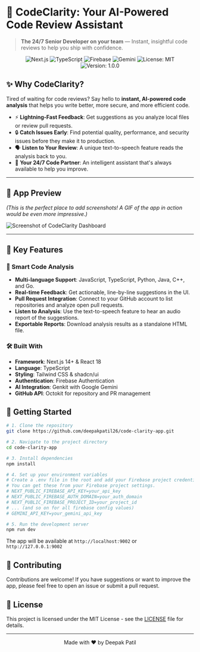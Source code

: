 # 🚀 CodeClarity: Your AI-Powered Code Review Assistant

> **The 24/7 Senior Developer on your team** — Instant, insightful code reviews to help you ship with confidence.

<div align="center">
  <img src="https://img.shields.io/badge/Next.js-000000?style=for-the-badge&logo=nextdotjs&logoColor=white" alt="Next.js" />
  <img src="https://img.shields.io/badge/TypeScript-007ACC?style=for-the-badge&logo=typescript&logoColor=white" alt="TypeScript" />
  <img src="https://img.shields.io/badge/Firebase-FFCA28?style=for-the-badge&logo=firebase&logoColor=black" alt="Firebase" />
  <img src="https://img.shields.io/badge/Google%20Gemini-8E77F7?style=for-the-badge&logo=google-gemini&logoColor=white" alt="Gemini" />
  <img src="https://img.shields.io/badge/License-MIT-yellow.svg?style=for-the-badge" alt="License: MIT" />
  <img src="https://img.shields.io/badge/Version-1.0.0-blue.svg?style=for-the-badge" alt="Version: 1.0.0" />
</div>

## ✨ Why CodeClarity?

Tired of waiting for code reviews? Say hello to **instant, AI-powered code analysis** that helps you write better, more secure, and more efficient code.

- ⚡ **Lightning-Fast Feedback**: Get suggestions as you analyze local files or review pull requests.
- 🔒 **Catch Issues Early**: Find potential quality, performance, and security issues before they make it to production.
- 🗣️ **Listen to Your Review**: A unique text-to-speech feature reads the analysis back to you.
- 🤖 **Your 24/7 Code Partner**: An intelligent assistant that's always available to help you improve.

---

## 📸 App Preview

*(This is the perfect place to add screenshots! A GIF of the app in action would be even more impressive.)*

![Screenshot of CodeClarity Dashboard](https://placehold.co/800x450.png?text=App+Screenshot+Here)

---

## 🚀 Key Features

### 🎯 Smart Code Analysis
- **Multi-language Support**: JavaScript, TypeScript, Python, Java, C++, and Go.
- **Real-time Feedback**: Get actionable, line-by-line suggestions in the UI.
- **Pull Request Integration**: Connect to your GitHub account to list repositories and analyze open pull requests.
- **Listen to Analysis**: Use the text-to-speech feature to hear an audio report of the suggestions.
- **Exportable Reports**: Download analysis results as a standalone HTML file.

### 🛠️ Built With
- **Framework**: Next.js 14+ & React 18
- **Language**: TypeScript
- **Styling**: Tailwind CSS & shadcn/ui
- **Authentication**: Firebase Authentication
- **AI Integration**: Genkit with Google Gemini
- **GitHub API**: Octokit for repository and PR management

## 🏁 Getting Started

```bash
# 1. Clone the repository
git clone https://github.com/deepakpatil26/code-clarity-app.git

# 2. Navigate to the project directory
cd code-clarity-app

# 3. Install dependencies
npm install

# 4. Set up your environment variables
# Create a .env file in the root and add your Firebase project credentials.
# You can get these from your Firebase project settings.
# NEXT_PUBLIC_FIREBASE_API_KEY=your_api_key
# NEXT_PUBLIC_FIREBASE_AUTH_DOMAIN=your_auth_domain
# NEXT_PUBLIC_FIREBASE_PROJECT_ID=your_project_id
# ... (and so on for all firebase config values)
# GEMINI_API_KEY=your_gemini_api_key

# 5. Run the development server
npm run dev
```
The app will be available at `http://localhost:9002` or `http://127.0.0.1:9002`

## 🤝 Contributing

Contributions are welcome! If you have suggestions or want to improve the app, please feel free to open an issue or submit a pull request.

## 📄 License

This project is licensed under the MIT License - see the [LICENSE](LICENSE) file for details.

---

<div align="center">
  Made with ❤️ by Deepak Patil
</div>
